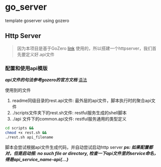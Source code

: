 # go_server

template goserver using gozero

## Http Server

> 因为本项目是基于GoZero [link](https://go-zero.dev/) 使用的，所以搭建一个httpserver，我们首先要定义好.api文件

### 配置和使用api模版

***api文件的句法参考gozero的官方文档*** [语法](https://go-zero.dev/docs/tutorials)

使用到的文件

1. readme同级目录的rest.api文件: 最外层的api文件，脚本执行时的聚合api文件
2. ./scripts文件夹下的rest.sh文件: restful服务生成的shell脚本
3. ./api 文件下的common.api文件: restful服务通用的类型定义

```sh
cd scripts &&
chmod +x rest.sh &&
./rest.sh api_filename
```

脚本会尝试根据api文件生成代码，并自动尝试启动http server
***ps: 如果配置都对，但是启动报: no such file or directory, 检查一下api文件里的service命名，得是api_service_name-api{...}***
